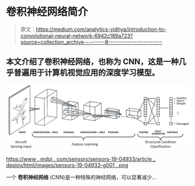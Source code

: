 # 卷积神经网络简介

> 原文：<https://medium.com/analytics-vidhya/introduction-to-convolutional-neural-network-6942c189a723?source=collection_archive---------8----------------------->

## 本文介绍了卷积神经网络，也称为 CNN，这是一种几乎普遍用于计算机视觉应用的深度学习模型。

![](img/b379cf98f822d70065d2d367389d7782.png)

[https://www . mdpi . com/sensors/sensors-19-04933/article _ deploy/html/images/sensors-19-04933-g001 . png](https://www.mdpi.com/sensors/sensors-19-04933/article_deploy/html/images/sensors-19-04933-g001.png)

一个 **卷积神经网络** (CNN)是一种特殊的神经网络，可以显著减少…